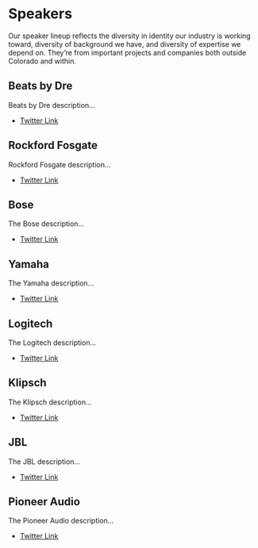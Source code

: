 # Speakers

Our speaker lineup reflects the diversity in identity our industry is working
toward, diversity of background we have, and diversity of expertise we depend
on. They’re from important projects and companies both outside Colorado and
within.

## Beats by Dre
Beats by Dre description...

- [Twitter Link](https://twitter.com/)

## Rockford Fosgate
Rockford Fosgate description...

- [Twitter Link](https://twitter.com/)

## Bose
The Bose description...

- [Twitter Link](https://twitter.com/)

## Yamaha
The Yamaha description...

- [Twitter Link](https://twitter.com/)

## Logitech
The Logitech description...

- [Twitter Link](https://twitter.com/)

## Klipsch
The Klipsch description...

- [Twitter Link](https://twitter.com/)

## JBL
The JBL description...

- [Twitter Link](https://twitter.com/)

## Pioneer Audio
The Pioneer Audio description...

- [Twitter Link](https://twitter.com/)
